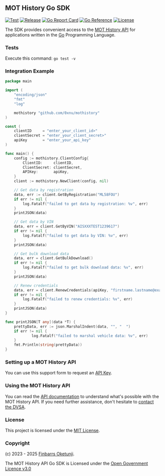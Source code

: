 ## MOT History Go SDK

[![Test](https://github.com/0xnu/mothistory/actions/workflows/test.yaml/badge.svg)](https://github.com/0xnu/mothistory/actions/workflows/test.yaml)
[![Release](https://img.shields.io/github/release/0xnu/mothistory.svg)](https://github.com/0xnu/mothistory/releases/latest)
[![Go Report Card](https://goreportcard.com/badge/github.com/0xnu/mothistory)](https://goreportcard.com/report/github.com/0xnu/mothistory)
[![Go Reference](https://pkg.go.dev/badge/github.com/0xnu/mothistory.svg)](https://pkg.go.dev/github.com/0xnu/mothistory)
[![License](https://img.shields.io/github/license/0xnu/mothistory)](/LICENSE)

The SDK provides convenient access to the [MOT History API](https://documentation.history.mot.api.gov.uk/) for applications written in the [Go](https://go.dev/) Programming Language.

### Tests

Execute this command: `go test -v`

### Integration Example

```go
package main

import (
	"encoding/json"
	"fmt"
	"log"

	mothistory "github.com/0xnu/mothistory"
)

const (
	clientID     = "enter_your_client_id>"
	clientSecret = "enter_your_client_secret>"
	apiKey       = "enter_your_api_key"
)

func main() {
	config := mothistory.ClientConfig{
		ClientID:     clientID,
		ClientSecret: clientSecret,
		APIKey:       apiKey,
	}
	client := mothistory.NewClient(config, nil)

	// Get data by registration
	data, err := client.GetByRegistration("ML58FOU")
	if err != nil {
		log.Fatalf("failed to get data by registration: %v", err)
	}
	printJSON(data)

	// Get data by VIN
	data, err = client.GetByVIN("AISXXXTEST1239617")
	if err != nil {
		log.Fatalf("failed to get data by VIN: %v", err)
	}
	printJSON(data)

	// Get bulk download data
	data, err = client.GetBulkDownload()
	if err != nil {
		log.Fatalf("failed to get bulk download data: %v", err)
	}
	printJSON(data)

	// Renew credentials
	data, err = client.RenewCredentials(apiKey, "firstname.lastname@example.com")
	if err != nil {
		log.Fatalf("failed to renew credentials: %v", err)
	}
	printJSON(data)
}

func printJSON[T any](data *T) {
	prettyData, err := json.MarshalIndent(data, "", "  ")
    if err != nil {
			log.Fatalf("failed to marshal vehicle data: %v", err)
    }
    fmt.Println(string(prettyData))
}
```

### Setting up a MOT History API

You can use this support form to request an [API Key](https://documentation.history.mot.api.gov.uk/mot-history-api/register).


### Using the MOT History API

You can read the [API documentation](https://documentation.history.mot.api.gov.uk/) to understand what's possible with the MOT History API. If you need further assistance, don't hesitate to [contact the DVSA](https://documentation.history.mot.api.gov.uk/mot-history-api/support).


### License

This project is licensed under the [MIT License](./LICENSE).


### Copyright

(c) 2023 - 2025 [Finbarrs Oketunji](https://finbarrs.eu).

The MOT History API Go SDK is Licensed under the [Open Government Licence v3.0](
https://www.nationalarchives.gov.uk/doc/open-government-licence/version/3/)
